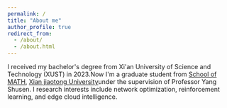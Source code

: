 ```yaml
---
permalink: /
title: "About me"
author_profile: true
redirect_from: 
  - /about/
  - /about.html
---
```


I received my bachelor's degree from Xi'an University of Science and Technology (XUST) in 2023.Now I'm a graduate student from [School of MATH](https://math.xjtu.edu.cn/), [Xian jiaotong University](https://www.xjtu.edu.cn/)under the supervision of Professor Yang Shusen. I research interests include network optimization, reinforcement learning, and edge cloud intelligence.
